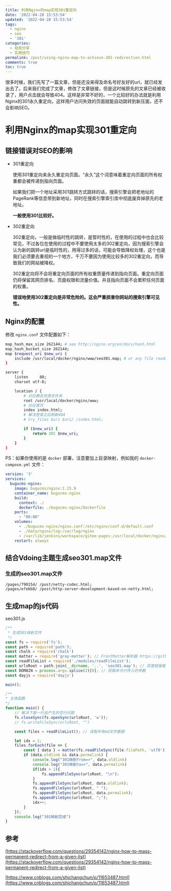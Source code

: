 ```yaml
---
title: 利用Nginx的map实现301重定向
date: '2022-04-28 15:53:54'
updated: '2022-04-28 15:53:54'
tags:
  - nginx
  - seo
  - '301'
categories:
  - 经验分享
  - 实用技巧
permalink: /post/using-nginx-map-to-achieve-301-redirection.html
comments: true
toc: true
---
```

很多时候，我们先写了一篇文章，但是还没来得及命名号好友好的url，就已经发出去了。后来我们完成了文章，修改了文章链接，但是这时候原先的文章已经被收录了，用户点击就会导致404。这样是非常不好的，一个比较好的办法就是利用Nginx的301永久重定向，这样用户访问失效的页面就能自动跳转到新压面，还不会影响SEO。

<!-- more -->

# 利用Nginx的map实现301重定向

## 链接错误对SEO的影响

- 301重定向

  使用301重定向来永久重定向页面。“永久”这个词意味着重定向页面的所有权重都会被传递到指向页面。

  如果我们把一个地址采用301跳转方式跳转的话，搜索引擎会把老地址的PageRank等信息带到新地址，同时在搜索引擎索引库中彻底废弃掉原先的老地址。

  **一般使用301比较好。**

- 302重定向

  302重定向，一般是做临时性的跳转，是暂时性的，在使用的过程中也会比较常见，不过各位在使用的过程中不要使用太多的302重定向，因为搜索引擎会认为新的跳转url是临时性的，用得过多的话，可能会导致降权处理，这个也是我们必须要去重视的一个地方，千万不要因为使用比较多的302重定向，而导致我们的网站被降权。

  302重定向将不会将重定向页面的所有权重质量传递到指向页面。重定向页面仍将保留其网页排名、页面权限和流量价值。并且指向页面不会累积任何页面的权重。

  **错误地使用302重定向是非常危险的。这会严重损害你网站的搜索引擎可见性。**

## Nginx的配置

修改 `nginx.conf` 文件配置如下：

```bash
map_hash_max_size 262144; # see http://nginx.org/en/docs/hash.html
map_hash_bucket_size 262144;
map $request_uri $new_uri {
    include /usr/local/docker/nginx/www/seo301.map; # or any file readable by nginx
}

server {
    listen     80;
    charset utf-8;

    location / {
        # 对应静态资源文件夹
        root /usr/local/docker/nginx/www;
        # 对应首页
        index index.html;
        # 解决登录之后刷新404
        # try_files $uri $uri/ /index.html;

        if ($new_uri) {
            return 301 $new_uri;
        }
    }
}
```

PS：如果你使用的是 `docker` 部署，注意要加上目录映射，例如我的 `docker-compose.yml` 文件：

```yaml
version: '3'
services:
  bugucms-nginx:
    image: bugucms/nginx:1.15.9
    container_name: bugucms-nginx
    build:
      context: ./
      dockerfile: ./bugucms-nginx/Dockerfile
    ports:
      - "80:80"
    volumes:
      - ./bugucms-nginx/nginx.conf:/etc/nginx/conf.d/default.conf
      - ./data/nginx/log:/var/log/nginx
      - /var/lib/jenkins/workspace/gitee-pages:/usr/local/docker/nginx/www
    restart: always
```

## 结合Vdoing主题生成seo301.map文件

### 生成的seo301.map文件

```
/pages/790154/ /post/netty-codec.html;
/pages/efebb8/ /post/http-server-development-based-on-netty.html;
```

## 生成map的js代码

seo301.js

````javascript
/**
 * 生成301映射文件
 */
const fs = require('fs');
const path = require('path');
const chalk = require('chalk')
const matter = require('gray-matter'); // FrontMatter解析器 https://github.com/jonschlinkert/gray-matter
const readFileList = require('./modules/readFileList');
const urlsRoot = path.join(__dirname, '..', 'seo301.map'); // 百度链接推送文件
const DOMAIN = process.argv.splice(2)[0]; // 获取命令行传入的参数
const dayjs = require('dayjs')

main();

/**
* 主体函数
*/
function main() {
    // 解决下面一行会产生的空行问题
    fs.closeSync(fs.openSync(urlsRoot, 'w'));
    // fs.writeFileSync(urlsRoot, "")

    const files = readFileList(); // 读取所有md文件数据

    let idx = 1;
    files.forEach(file => {
        const { data } = matter(fs.readFileSync(file.filePath, 'utf8'));
        if (data.oldlink && data.permalink) {
            console.log("301映射from=>", data.oldlink)
            console.log("301映射to=>", data.permalink)
            if(idx > 1){
                fs.appendFileSync(urlsRoot, "\n");
            }
            fs.appendFileSync(urlsRoot, data.oldlink);
            fs.appendFileSync(urlsRoot, " ");
            fs.appendFileSync(urlsRoot, data.permalink);
            fs.appendFileSync(urlsRoot, ";");
            idx++;
        }
    });
    console.log("301映射完成")
}
````

## 参考

[https://stackoverflow.com/questions/29354142/nginx-how-to-mass-permanent-redirect-from-a-given-list](https://stackoverflow.com/questions/29354142/nginx-how-to-mass-permanent-redirect-from-a-given-list)

[https://www.cnblogs.com/shichangchun/p/11653487.html](https://www.cnblogs.com/shichangchun/p/11653487.html)